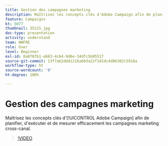 ```yaml
---
title: Gestion des campagnes marketing
description: Maîtrisez les concepts clés d'Adobe Campaign afin de planifier, d'exécuter et de mesurer efficacement les campagnes marketing cross-canal.
feature: Campaigns
kt: 5077
thumbnail: 35131.jpg
doc-type: presentation
activity: understand
team: WWFRE
role: User
level: Beginner
exl-id: 0a8f07b1-e663-4c64-9d6e-34dfc5b05517
source-git-commit: 13f7ab2dd41216a603a22f181dc4d06302c5918a
workflow-type: ht
source-wordcount: '0'
ht-degree: 100%

---
```


# Gestion des campagnes marketing

Maîtrisez les concepts clés d&#39;[!UICONTROL Adobe Campaign] afin de planifier, d&#39;exécuter et de mesurer efficacement les campagnes marketing cross-canal.

>[!VIDEO](https://video.tv.adobe.com/v/35131?quality=12&learn=on)
